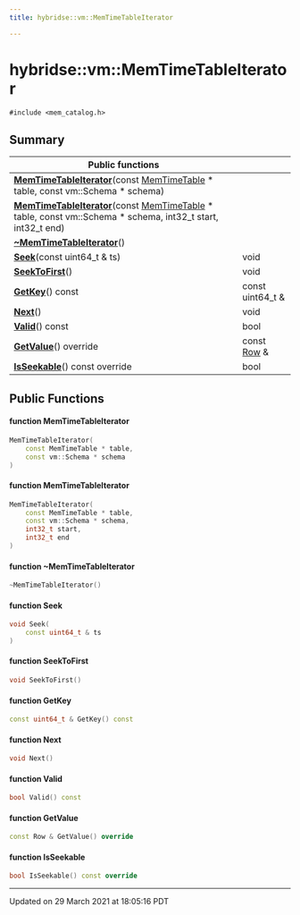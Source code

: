 ```yaml
---
title: hybridse::vm::MemTimeTableIterator

---
```

# hybridse::vm::MemTimeTableIterator



`#include <mem_catalog.h>`

## Summary


|  Public functions|            |
| -------------- | -------------- |
|**[MemTimeTableIterator](/hybridse/usage/api/c++/Classes/classhybridse_1_1vm_1_1_mem_time_table_iterator.md#function-memtimetableiterator)**(const [MemTimeTable](/hybridse/usage/api/c++/Namespaces/namespacehybridse_1_1vm.md#typedef-memtimetable) * table, const vm::Schema * schema)|  |
|**[MemTimeTableIterator](/hybridse/usage/api/c++/Classes/classhybridse_1_1vm_1_1_mem_time_table_iterator.md#function-memtimetableiterator)**(const [MemTimeTable](/hybridse/usage/api/c++/Namespaces/namespacehybridse_1_1vm.md#typedef-memtimetable) * table, const vm::Schema * schema, int32_t start, int32_t end)|  |
|**[~MemTimeTableIterator](/hybridse/usage/api/c++/Classes/classhybridse_1_1vm_1_1_mem_time_table_iterator.md#function-~memtimetableiterator)**()|  |
|**[Seek](/hybridse/usage/api/c++/Classes/classhybridse_1_1vm_1_1_mem_time_table_iterator.md#function-seek)**(const uint64_t & ts)| void  |
|**[SeekToFirst](/hybridse/usage/api/c++/Classes/classhybridse_1_1vm_1_1_mem_time_table_iterator.md#function-seektofirst)**()| void  |
|**[GetKey](/hybridse/usage/api/c++/Classes/classhybridse_1_1vm_1_1_mem_time_table_iterator.md#function-getkey)**() const| const uint64_t &  |
|**[Next](/hybridse/usage/api/c++/Classes/classhybridse_1_1vm_1_1_mem_time_table_iterator.md#function-next)**()| void  |
|**[Valid](/hybridse/usage/api/c++/Classes/classhybridse_1_1vm_1_1_mem_time_table_iterator.md#function-valid)**() const| bool  |
|**[GetValue](/hybridse/usage/api/c++/Classes/classhybridse_1_1vm_1_1_mem_time_table_iterator.md#function-getvalue)**() override| const [Row](/hybridse/usage/api/c++/Classes/classhybridse_1_1codec_1_1_row.md) &  |
|**[IsSeekable](/hybridse/usage/api/c++/Classes/classhybridse_1_1vm_1_1_mem_time_table_iterator.md#function-isseekable)**() const override| bool  |

## Public Functions

#### function MemTimeTableIterator

```cpp
MemTimeTableIterator(
    const MemTimeTable * table,
    const vm::Schema * schema
)
```


#### function MemTimeTableIterator

```cpp
MemTimeTableIterator(
    const MemTimeTable * table,
    const vm::Schema * schema,
    int32_t start,
    int32_t end
)
```


#### function ~MemTimeTableIterator

```cpp
~MemTimeTableIterator()
```


#### function Seek

```cpp
void Seek(
    const uint64_t & ts
)
```


#### function SeekToFirst

```cpp
void SeekToFirst()
```


#### function GetKey

```cpp
const uint64_t & GetKey() const
```


#### function Next

```cpp
void Next()
```


#### function Valid

```cpp
bool Valid() const
```


#### function GetValue

```cpp
const Row & GetValue() override
```


#### function IsSeekable

```cpp
bool IsSeekable() const override
```


-------------------------------

Updated on 29 March 2021 at 18:05:16 PDT